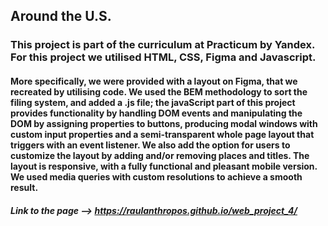 ## Around the U.S.

### This project is part of the curriculum at Practicum by Yandex. For this project we utilised HTML, CSS, Figma and Javascript.

#### More specifically, we were provided with a layout on Figma, that we recreated by utilising code. We used the BEM methodology to sort the filing system, and added a .js file; the javaScript part of this project provides functionality by handling DOM events and manipulating the DOM by assigning properties to buttons, producing modal windows with custom input properties and a semi-transparent whole page layout that triggers with an event listener. We also add the option for users to customize the layout by adding and/or removing places and titles. The layout is responsive, with a fully functional and pleasant mobile version. We used media queries with custom resolutions to achieve a smooth result.

##### Link to the page --> https://raulanthropos.github.io/web_project_4/
